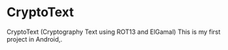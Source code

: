 # CryptoText
CryptoText (Cryptography Text using ROT13 and ElGamal)
This is my first project in Android,.
